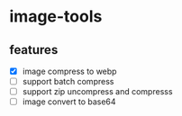 # image-tools

## features

- [x] image compress to webp
- [ ] support batch compress
- [ ] support zip uncompress and compresss
- [ ] image convert to base64
